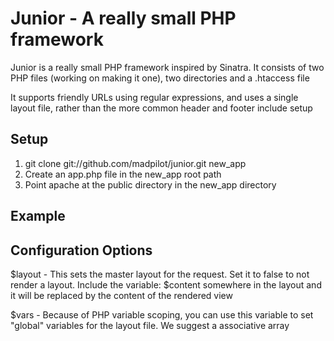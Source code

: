 Junior - A really small PHP framework
=====================================

Junior is a really small PHP framework inspired by Sinatra. It consists of two PHP files (working on making it one), two directories and a .htaccess file

It supports friendly URLs using regular expressions, and uses a single layout file, rather than the more common header and footer include setup

Setup
-----

1. git clone git://github.com/madpilot/junior.git new_app
2. Create an app.php file in the new_app root path
3. Point apache at the public directory in the new_app directory

Example
-------

  <?php
    require_once('lib/junior.php');
    
    function route($request)
    {
      global $vars, $layout;

      if(preg_match("/^$/", $request))
      {
        $layout = "index_layout.php";
        include('views/index.php');
      }
      elseif(preg_match("/^about$/", $request)
      {
        include('views/about.php');
      }
      elseif(preg_match("^/news/(\d+)$", $request, $m))
      {
        $id = $m[1];
        include('views/news.php');
      }
      else
      {
        show_404();
      }
    }
   
    run();
  ?>

Configuration Options
---------------------

$layout - This sets the master layout for the request. Set it to false to not render a layout. Include the variable: $content somewhere in the layout and it will be replaced by the content of the rendered view

$vars - Because of PHP variable scoping, you can use this variable to set "global" variables for the layout file. We suggest a associative array
